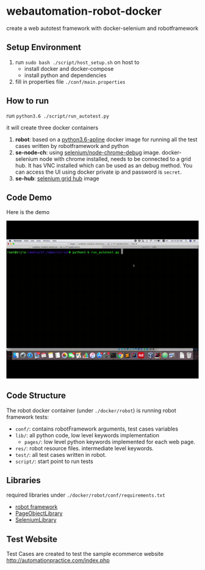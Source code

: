 # webautomation-robot-docker
create a web autotest framework with docker-selenium and robotframework
## Setup Environment
1. run `sudo bash ./script/host_setup.sh` on host to
    - install docker and docker-compose
    - install python and dependencies
2. fill in properties file `./conf/main.properties`

## How to run
run `python3.6 ./script/run_autotest.py`

it will create three docker containers

1. **robot**: based on a [python3.6-apline](https://github.com/docker-library/python/tree/0b1fb9529c79ea85b8c80ff3dd85a32a935b0346/3.6/alpine3.10) docker image for running all the test cases written by robotframework and python
2. **se-node-ch**: using [selenium/node-chrome-debug](https://github.com/SeleniumHQ/docker-selenium/tree/master/StandaloneChromeDebug) image. docker-selenium node with chrome installed, needs to be connected to a grid hub. It has VNC installed which can be used as an debug method. You can access the UI using docker private ip and password is `secret`. 
3. **se-hub**: [selenium grid hub](https://github.com/SeleniumHQ/docker-selenium/tree/master/Hub) image

## Code Demo
Here is the demo

![](demo/demo.gif)

## Code Structure 
The robot docker container (under `./docker/robot`) is running robot framework tests:
- `conf/`: contains robotFramework arguments, test cases variables
- `lib/`: all python code, low level keywords implementation
    - `pages/`: low level python keywords implemented for each web page.
- `res/`: robot resource files. intermediate level keywords.
- `test/`: all test cases written in robot.
- `script/`: start point to run tests

## Libraries 
required libraries under `./docker/robot/conf/requirements.txt`
- [robot framework](https://github.com/robotframework/robotframework)
- [PageObjectLibrary](https://github.com/boakley/robotframework-pageobjectlibrary)
- [SeleniumLibrary](https://github.com/robotframework/SeleniumLibrary)

## Test Website
Test Cases are created to test the sample ecommerce website
http://automationpractice.com/index.php
